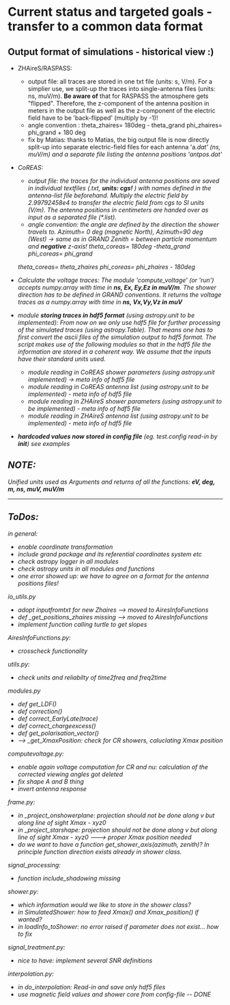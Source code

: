 
# Current status and targeted goals - transfer to a common data format

## Output format of simulations - historical view :)

* ZHAireS/RASPASS: 
    - output file: all traces are stored in one txt file (units: s, V/m). For a simplier use, we split-up the traces into single-antenna files (units: ns, muV/m).
    **Be aware of** that for RASPASS the atmosphere gets "flipped". Therefore, the z-component of the antenna position in meters in the output file as well as the z-component of the electric field have to be 'back-flipped' (multiply by -1)!
    - angle convention :
    theta_zhaires= 180deg - theta_grand
    phi_zhaires= phi_grand + 180 deg
    - fix by Matias: thanks to Matias, the big output file is now directly split-up into separate electric-field files for each antenna 'a<i>.dat' (ns, muV/m) and a separate file listing the antenna positions 'antpos.dat'

* CoREAS:
    - output file: the traces for the individual antenna positions are saved in individual textfiles (<name><i>.txt, **units: cgs!** ) with names defined in the antenna-list file beforehand. Multiply the electric field by 2.99792458e4 to transfer the electric field from cgs to SI units (V/m).  The antenna positions in centimeters are handed over as input as a separated file (*.list). 
    - angle convention: the angle are defined by the direction the shower travels to. 
    Azimuth= 0 deg (magnetic North), Azimuth=90 deg (West) -> same as in GRAND
    Zenith = between particle momentum and **negative** z-axis!
    theta_coreas= 180deg -theta_grand
    phi_coreas= phi_grand

    theta_coreas= theta_zhaires
    phi_coreas= phi_zhaires - 180deg

* Calculate the voltage traces:
    The module 'compute_voltage' (or 'run') accepts numpy.array with time in **ns, Ex, Ey,Ez in muV/m**. The shower direction has to be defined in GRAND conventions.
    It returns  the voltage traces as a numpy.array with time in **ns, Vx,Vy,Vz in muV**

* module **storing traces in hdf5 format** (using astropy.unit to be implemented):
    From now on we only use hdf5 file for further processing of the simulated traces (using astropy.Table). That means one has to first convert the ascii files of the simulation output to hdf5 format. The script makes use of the following modules so that in the hdf5 file the information are stored in a coherent way. We assume that the inputs have their standard units used.
    * module reading in CoREAS shower parameters (using astropy.unit implemented) -> meta info of hdf5 file
    * module reading in CoREAS antenna list (using astropy.unit to be implemented)  - meta info of hdf5 file
    * module reading in ZHAireS shower parameters (using astropy.unit to be implemented)  - meta info of hdf5 file
    * module reading in ZHAireS antenna list (using astropy.unit to be implemented)  - meta info of hdf5 file

* **hardcoded values now stored in config file** (eg. test.config read-in by __init__)
    see examples



## NOTE:
Unified units used as Arguments and returns of all the functions: **eV, deg, m, ns, muV, muV/m**


------------
## ToDos:


in general:
* enable coordinate transformation
* include grand package and its referential coordinates system etc
* check astropy logger in all modules
* check astropy units in all modules and functions
* one error showed up: we have to agree on a format for the antenna positions files! 

io_utils.py
* adopt inputfromtxt for new Zhaires --> moved to AiresInfoFunctions
* def _get_positions_zhaires missing --> moved to AiresInfoFunctions
* implement function calling turtle to get slopes

AiresInfoFunctions.py:
* crosscheck functionality


utils.py:
* check units and reliabilty of time2freq and freq2time

modules.py
* def get_LDF()
* def correction()
* def correct_EarlyLate(trace)
* def correct_chargeexcess()
* def get_polarisation_vector()
* --> _get_XmaxPosition: check for CR showers, caluclating Xmax position

computevoltage.py:
* enable again voltage computation for CR and nu: calculation of the corrected viewing angles got deleted
* fix shape A and B thing
* invert antenna response

frame.py:
* in _project_onshowerplane: projection should not be done along v but along line of sight Xmax - xyz0
* in _project_starshape: projection should not be done along v but along line of sight Xmax - xyz0
---> proper Xmax position needed
* do we want to have a function get_shower_axis(azimuth, zenith)? In principle function direction exists already in shower class.

signal_processing:
* function include_shadowing missing

shower.py:
* which information would we like to store in the shower class?
* in SimulatedShower: how to feed Xmax() and Xmax_position() if wanted?
* in loadInfo_toShower: no error raised if parameter does not exist... how to fix

signal_treatment.py:
* nice to have: implement several SNR definitions

interpolation.py:
* in do_interpolation: Read-in and save only hdf5 files
* use magnetic field values and shower core from config-file -- DONE

